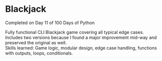 # Blackjack
Completed on Day 11 of 100 Days of Python

Fully functional CLI Blackjack game covering all typical edge cases. Includes two versions because I found a major improvement mid-way and preserved the original as well.  
Skills learned: Game logic, modular design, edge case handling, functions with outputs, loops, conditionals.
